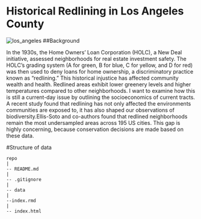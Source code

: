 # Historical Redlining in Los Angeles County

![los_angeles](https://cdn.villaway.com/202303/images/5b469de9e4b00fdbef4055cc/81em0u4af4_202303.jpg)
##Background

In the 1930s, the Home Owners’ Loan Corporation (HOLC), a New Deal initiative, assessed neighborhoods for real estate investment safety. The HOLC’s grading system (A for green, B for blue, C for yellow, and D for red) was then used to deny loans for home ownership, a discriminatory practice known as “redlining.” This historical injustice has affected community wealth and health. Redlined areas exhibit lower greenery levels and higher temperatures compared to other neighborhoods.
I want to examine how this is still a current-day issue by outlining the socioeconomics of current tracts. A recent study found that redlining has not only affected the environments communities are exposed to, it has also shaped our observations of biodiversity.Ellis-Soto and co-authors found that redlined neighborhoods remain the most undersampled areas across 195 US cities. This gap is highly concerning, because conservation decisions are made based on these data.

#Structure of data

```
repo
|
-- README.md
|
-- .gitignore
|
-- data
|
--index.rmd
|
-- index.html
```
